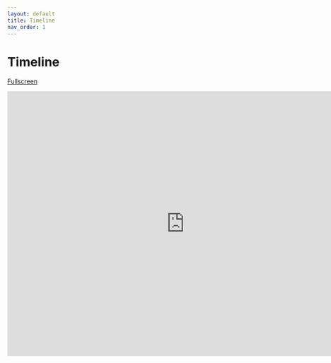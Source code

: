 ```yaml
---
layout: default
title: Timeline
nav_order: 1
---
```

# Timeline

<a href="https://1drv.ms/w/s!Ajp_fPtR8TR7a4xa3Y4Kjsx59YY?e=6bQRTY">Fullscreen</a>

<iframe width="800" height="600" src="https://onedrive.live.com/embed?cid=7B34F151FB7C7F3A&resid=7B34F151FB7C7F3A%21107&authkey=APXcZAVW1ropmaQ&em=2" frameborder="0"></iframe>

